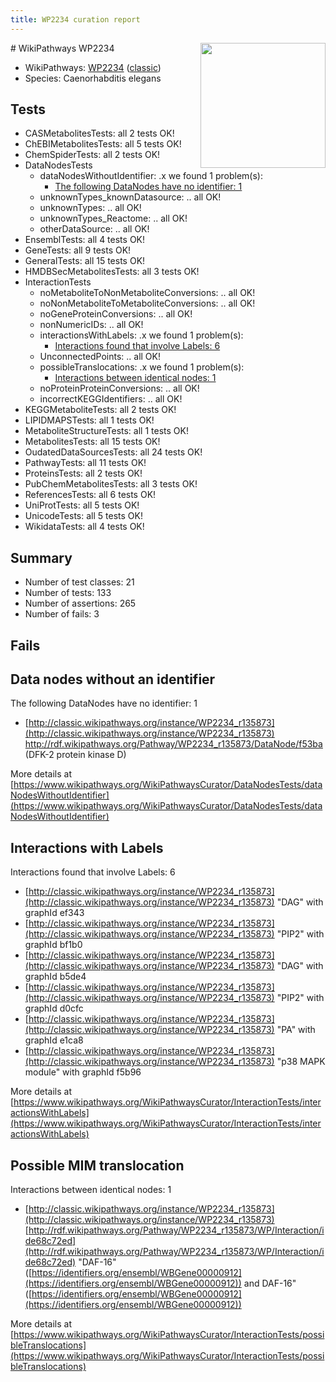 ```yaml
---
title: WP2234 curation report
---
```


<img style="float: right; width: 200px" src="https://upload.wikimedia.org/wikipedia/commons/thumb/8/83/Wplogo_with_text_500.png/640px-Wplogo_with_text_500.png" />
# WikiPathways WP2234

* WikiPathways: [WP2234](https://wikipathways.org/pathways/WP2234) ([classic](https://classic.wikipathways.org/instance/WP2234))
* Species: Caenorhabditis elegans
## Tests
* CASMetabolitesTests: all 2 tests OK!
* ChEBIMetabolitesTests: all 5 tests OK!
* ChemSpiderTests: all 2 tests OK!
* DataNodesTests
    * dataNodesWithoutIdentifier: .x we found 1 problem(s):
        * [The following DataNodes have no identifier: 1](#d2d32fa0)
    * unknownTypes_knownDatasource: .. all OK!
    * unknownTypes: .. all OK!
    * unknownTypes_Reactome: .. all OK!
    * otherDataSource: .. all OK!
* EnsemblTests: all 4 tests OK!
* GeneTests: all 9 tests OK!
* GeneralTests: all 15 tests OK!
* HMDBSecMetabolitesTests: all 3 tests OK!
* InteractionTests
    * noMetaboliteToNonMetaboliteConversions: .. all OK!
    * noNonMetaboliteToMetaboliteConversions: .. all OK!
    * noGeneProteinConversions: .. all OK!
    * nonNumericIDs: .. all OK!
    * interactionsWithLabels: .x we found 1 problem(s):
        * [Interactions found that involve Labels: 6](#630d267d)
    * UnconnectedPoints: .. all OK!
    * possibleTranslocations: .x we found 1 problem(s):
        * [Interactions between identical nodes: 1](#1c118206)
    * noProteinProteinConversions: .. all OK!
    * incorrectKEGGIdentifiers: .. all OK!
* KEGGMetaboliteTests: all 2 tests OK!
* LIPIDMAPSTests: all 1 tests OK!
* MetaboliteStructureTests: all 1 tests OK!
* MetabolitesTests: all 15 tests OK!
* OudatedDataSourcesTests: all 24 tests OK!
* PathwayTests: all 11 tests OK!
* ProteinsTests: all 2 tests OK!
* PubChemMetabolitesTests: all 3 tests OK!
* ReferencesTests: all 6 tests OK!
* UniProtTests: all 5 tests OK!
* UnicodeTests: all 5 tests OK!
* WikidataTests: all 4 tests OK!


## Summary

* Number of test classes: 21
* Number of tests: 133
* Number of assertions: 265
* Number of fails: 3

## Fails

<a name="d2d32fa0" />

## Data nodes without an identifier

The following DataNodes have no identifier: 1

* [http://classic.wikipathways.org/instance/WP2234_r135873](http://classic.wikipathways.org/instance/WP2234_r135873) http://rdf.wikipathways.org/Pathway/WP2234_r135873/DataNode/f53ba (DFK-2
protein kinase D)


More details at [https://www.wikipathways.org/WikiPathwaysCurator/DataNodesTests/dataNodesWithoutIdentifier](https://www.wikipathways.org/WikiPathwaysCurator/DataNodesTests/dataNodesWithoutIdentifier)

<a name="630d267d" />

## Interactions with Labels

Interactions found that involve Labels: 6

* [http://classic.wikipathways.org/instance/WP2234_r135873](http://classic.wikipathways.org/instance/WP2234_r135873) "DAG" with graphId ef343
* [http://classic.wikipathways.org/instance/WP2234_r135873](http://classic.wikipathways.org/instance/WP2234_r135873) "PIP2" with graphId bf1b0
* [http://classic.wikipathways.org/instance/WP2234_r135873](http://classic.wikipathways.org/instance/WP2234_r135873) "DAG" with graphId b5de4
* [http://classic.wikipathways.org/instance/WP2234_r135873](http://classic.wikipathways.org/instance/WP2234_r135873) "PIP2" with graphId d0cfc
* [http://classic.wikipathways.org/instance/WP2234_r135873](http://classic.wikipathways.org/instance/WP2234_r135873) "PA" with graphId e1ca8
* [http://classic.wikipathways.org/instance/WP2234_r135873](http://classic.wikipathways.org/instance/WP2234_r135873) "p38 MAPK module" with graphId f5b96


More details at [https://www.wikipathways.org/WikiPathwaysCurator/InteractionTests/interactionsWithLabels](https://www.wikipathways.org/WikiPathwaysCurator/InteractionTests/interactionsWithLabels)

<a name="1c118206" />

## Possible MIM translocation

Interactions between identical nodes: 1

* [http://classic.wikipathways.org/instance/WP2234_r135873](http://classic.wikipathways.org/instance/WP2234_r135873) [http://rdf.wikipathways.org/Pathway/WP2234_r135873/WP/Interaction/ide68c72ed](http://rdf.wikipathways.org/Pathway/WP2234_r135873/WP/Interaction/ide68c72ed) "DAF-16" ([https://identifiers.org/ensembl/WBGene00000912](https://identifiers.org/ensembl/WBGene00000912)) and 
DAF-16" ([https://identifiers.org/ensembl/WBGene00000912](https://identifiers.org/ensembl/WBGene00000912))


More details at [https://www.wikipathways.org/WikiPathwaysCurator/InteractionTests/possibleTranslocations](https://www.wikipathways.org/WikiPathwaysCurator/InteractionTests/possibleTranslocations)

